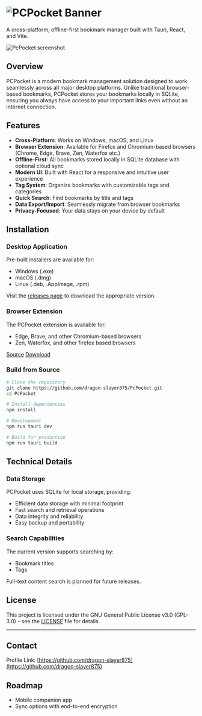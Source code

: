 # ![PCPocket Banner](https://github.com/user-attachments/assets/98e1ef3f-9e2d-47bc-8e6a-0a6f26b7ea36)

A cross-platform, offline-first bookmark manager built with Tauri, React, and Vite.

![PcPocket screenshot](https://github.com/user-attachments/assets/eebf43a1-9f1e-4707-89e2-549e9792a909)

## Overview

PCPocket is a modern bookmark management solution designed to work seamlessly across all major desktop platforms. Unlike traditional browser-based bookmarks, PCPocket stores your bookmarks locally in SQLite, ensuring you always have access to your important links even without an internet connection.

## Features

- **Cross-Platform**: Works on Windows, macOS, and Linux
- **Browser Extension**: Available for Firefox and Chromium-based browsers (Chrome, Edge, Brave, Zen, Waterfox etc.)
- **Offline-First**: All bookmarks stored locally in SQLite database with optional cloud sync
- **Modern UI**: Built with React for a responsive and intuitive user experience
- **Tag System**: Organize bookmarks with customizable tags and categories
- **Quick Search**: Find bookmarks by title and tags
- **Data Export/Import**: Seamlessly migrate from browser bookmarks
- **Privacy-Focused**: Your data stays on your device by default

## Installation

### Desktop Application

Pre-built installers are available for:

- Windows (.exe)
- macOS (.dmg)
- Linux (.deb, .AppImage, .rpm)

Visit the [releases page](https://github.com/dragon-slayer875/PcPocket/releases) to download the appropriate version.

### Browser Extension

The PCPocket extension is available for:

- Edge, Brave, and other Chromium-based browsers
- Zen, Waterfox, and other firefox based browsers

[Source](https://github.com/dragon-slayer875/pcpocket-extension)  [Download](https://github.com/dragon-slayer875/pcpocket-extension/releases)

### Build from Source

```bash
# Clone the repository
git clone https://github.com/dragon-slayer875/PcPocket.git
cd PcPocket

# Install dependencies
npm install

# Development
npm run tauri dev

# Build for production
npm run tauri build
```

## Technical Details

### Data Storage

PCPocket uses SQLite for local storage, providing:

- Efficient data storage with minimal footprint
- Fast search and retrieval operations
- Data integrity and reliability
- Easy backup and portability

### Search Capabilities

The current version supports searching by:

- Bookmark titles
- Tags

Full-text content search is planned for future releases.

## License

This project is licensed under the GNU General Public License v3.0 (GPL-3.0) - see the [LICENSE](LICENSE) file for details.

---

## Contact

Profile Link: [https://github.com/dragon-slayer875](https://github.com/dragon-slayer875)

## Roadmap

- Mobile companion app
- Sync options with end-to-end encryption
